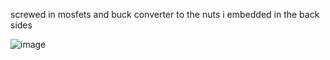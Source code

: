 screwed in mosfets and buck converter to the nuts i embedded in the back sides


![image](https://github.com/morotonai/replac3d/assets/156618723/c03ea134-fa70-43a6-82c2-040d117ad8ce)
